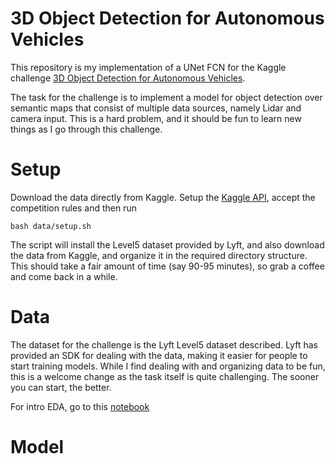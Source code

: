 # 3D Object Detection for Autonomous Vehicles

This repository is my implementation of a UNet FCN for the Kaggle challenge [3D Object Detection for Autonomous Vehicles](https://www.kaggle.com/c/3d-object-detection-for-autonomous-vehicles/).

The task for the challenge is to implement a model for object detection over semantic maps that consist of multiple data sources, namely Lidar and camera input. This is a hard problem, and it should be fun to learn new things as I go through this challenge.

# Setup

Download the data directly from Kaggle. Setup the [Kaggle API](https://github.com/kaggle/Kaggle-API), accept the competition rules and then run

`bash data/setup.sh`

The script will install the Level5 dataset provided by Lyft, and also download the data from Kaggle, and organize it in the required directory structure. This should take a fair amount of time (say 90-95 minutes), so grab a coffee and come back in a while.

# Data

The dataset for the challenge is the Lyft Level5 dataset described. Lyft has provided an SDK for dealing with the data, making it easier for people to start training models. While I find dealing with and organizing data to be fun, this is a welcome change as the task itself is quite challenging. The sooner you can start, the better.

For intro EDA, go to this [notebook](notebooks/eda.ipynb)

# Model

